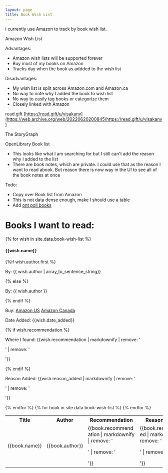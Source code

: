 ```yaml
---
layout: page
title: Book Wish List
---
```


I currently use Amazon to track by book wish list.

Amazon Wish List

Advantages:
- Amazon wish lists will be supported forever
- Buy most of my books on Amazon 
- Tracks day when the book as addded to the wish list

Disadvantages:
- My wish list is split across Amazon.com and Amazon.ca
- No way to note why I added the book to wish list
- No way to easily tag books or categorize them 
- Closely linked with Amazon

read.gift
[https://read.gift/u/visakanv](https://web.archive.org/web/20220620200845/https://read.gift/u/visakanv)

The StoryGraph

OpenLibrary Book list
- This looks like what I am searching for but I still can't add the reason why I added to the list
- There are book notes, which are private. I could use that as the reason I want to read abook. But reason there is now way in the UI to see all of the book notes at once

Todo:
- Copy over Book list from Amazon
- This is not data dense enough, make I should use a table
- Add [ont poli books](https://twitter.com/Cadeyrnn/status/1764560569481441302?s=20)

<h1>Books I want to read:</h1>

{% for wish in site.data.book-wish-list %}
<div>
    <h4>{{wish.name}}</h4>
    {%if wish.author.first %}
    <p>By: {{ wish.author | array_to_sentence_string}}</p>
    {% else %}
    <p>By: {{ wish.author }}</p>
    {% endif %}
    <p>Buy: <a href="https://www.amazon.com/dp/{{wish.isbn-10}}/">Amazon US</a> <a href="https://www.amazon.ca/dp/{{wish.isbn-10}}/">Amazon Canada</a></p>
    <p>Date Added: {{wish.date_added}}</p>
    {% if wish.recommendation %}
    <p>Where I found: {{wish.recommendation | markdownify | remove: '<p>' | remove: '</p>'}}</p>
    {% endif %}
    <p>Reason Added: {{wish.reason_added | markdownify | remove: '<p>' | remove: '</p>'}}</p>
</div>
{% endfor %}


<table>
    <tr>
      <th>Title</th>
      <th>Author</th>
      <th>Recommendation</th>
      <th>Reason Added</th>
      <th>Date Added</th>
    </tr>
    {% for book in site.data.book-wish-list %}
    <tr>
        <td style="word-wrap: break-word; max-width: 150px;">{{book.name}}</td>
        <td style="word-wrap: break-word; max-width: 150px;">{{book.author}}</td>
        <td style="word-wrap: break-word; max-width: 150px;">{{book.recommendation  | markdownify | remove: '<p>' | remove: '</p>'}}</td>
        <td style="word-wrap: break-word; max-width: 150px;">{{book.reason_added  | markdownify | remove: '<p>' | remove: '</p>'}}</td>
        <td style="word-wrap: break-word; max-width: 150px;">{{book.date_added}}</td>
    </tr>
    {% endfor %}
</table>
